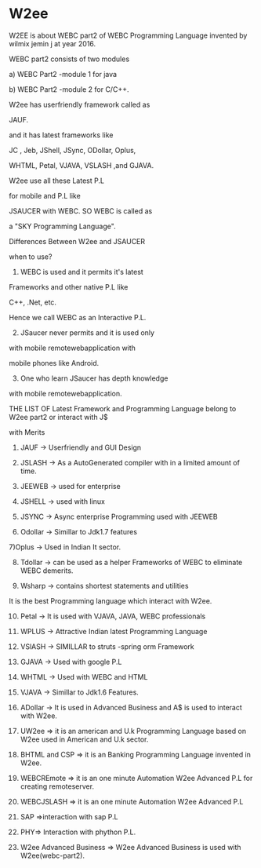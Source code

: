 # W2ee
W2EE is about WEBC part2 of WEBC Programming Language invented by wilmix jemin j at year 2016.


WEBC part2  consists  of  two  modules

a) WEBC Part2  -module 1 for java

b) WEBC Part2  -module 2 for C/C++.


W2ee has userfriendly framework called as

JAUF.

and it has latest frameworks like

JC , Jeb, JShell, JSync, ODollar, Oplus,

WHTML, Petal, VJAVA, VSLASH ,and GJAVA.

W2ee use all these Latest P.L

for mobile and P.L like

JSAUCER with WEBC. SO WEBC is called as

a "SKY Programming Language".

Differences Between W2ee and JSAUCER

when to use?

1) WEBC is used and it permits it's latest

Frameworks and other native P.L like

C++, .Net, etc.

Hence we call WEBC as an Interactive P.L.

2) JSaucer never permits and it is used only

with mobile remotewebapplication with

mobile phones like Android.

3) One who learn JSaucer has depth knowledge

with mobile remotewebapplication.

THE LIST OF Latest Framework and Programming Language belong to W2ee part2 or interact with J$

with Merits

1) JAUF -> Userfriendly and GUI Design

2) JSLASH -> As a AutoGenerated compiler with in a limited amount of time.

3) JEEWEB -> used for enterprise

4) JSHELL -> used with linux

5) JSYNC -> Async enterprise Programming used with JEEWEB

6) Odollar -> Simillar to Jdk1.7 features

7)Oplus -> Used in Indian It sector.

8) Tdollar -> can be used as a helper Frameworks of WEBC to eliminate WEBC demerits.

9) Wsharp -> contains shortest statements and utilities

It is the best Programming language which interact with W2ee.

10) Petal -> It is used with VJAVA, JAVA, WEBC professionals

11) WPLUS -> Attractive Indian latest Programming Language

12) VSlASH -> SIMILLAR to struts -spring orm Framework

13) GJAVA -> Used with google P.L

14) WHTML -> Used with WEBC and HTML

15) VJAVA -> Simillar to Jdk1.6 Features.

16) ADollar -> It is used in Advanced Business and A$ is used to interact with W2ee.

17) UW2ee => it is an american and U.k Programming Language based on W2ee used in American and U.k sector.

18) BHTML and CSP => it is an Banking Programming Language invented in W2ee.

19) WEBCREmote => it is an one minute Automation W2ee Advanced P.L for creating remoteserver.

20) WEBCJSLASH => it is an one minute Automation W2ee Advanced P.L

21) SAP =>interaction with sap P.L

22) PHY=> Interaction with phython P.L.

23) W2ee Advanced Business =>  W2ee Advanced  Business  is  used   with  W2ee(webc-part2).

